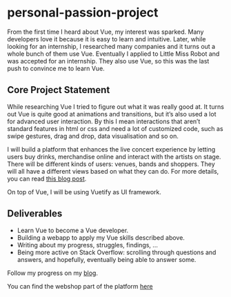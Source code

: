# personal-passion-project
From the first time I heard about Vue, my interest was sparked. Many developers love it because it is easy to learn and intuitive. Later, while looking for an internship, I researched many companies and it turns out a whole bunch of them use Vue. Eventually I applied to Little Miss Robot and was accepted for an internship. They also use Vue, so this was the last push to convince me to learn Vue. 

## Core Project Statement
While researching Vue I tried to figure out what it was really good at. It turns out Vue is quite good at animations and transitions, but it’s also used a lot for advanced user interaction. By this I mean interactions that aren’t standard features in html or css and need a lot of customized code, such as swipe gestures, drag and drop, data visualisation and so on.
 
I will build a platform that enhances the live concert experience by letting users buy drinks, merchandise online and interact with the artists on stage. There will be different kinds of users: venues, bands and shoppers. They will all have a different views based on what they can do. For more details, you can read [this blog post](https://larsmarginet1.wixsite.com/blog/post/project-overview-concery).

On top of Vue, I will be using Vuetify as UI framework. 

## Deliverables 
* Learn Vue to become a Vue developer.
* Building a webapp to apply my Vue skills described above.
* Writing about my progress, struggles, findings, …
* Being more active on Stack Overflow: scrolling through questions and answers, and hopefully, eventually being able to answer some. 

Follow my progress on my [blog](https://larsmarginet1.wixsite.com/blog).

You can find the webshop part of the platform [here](https://github.com/larsmarginet/personal-passion-project-webshop)
